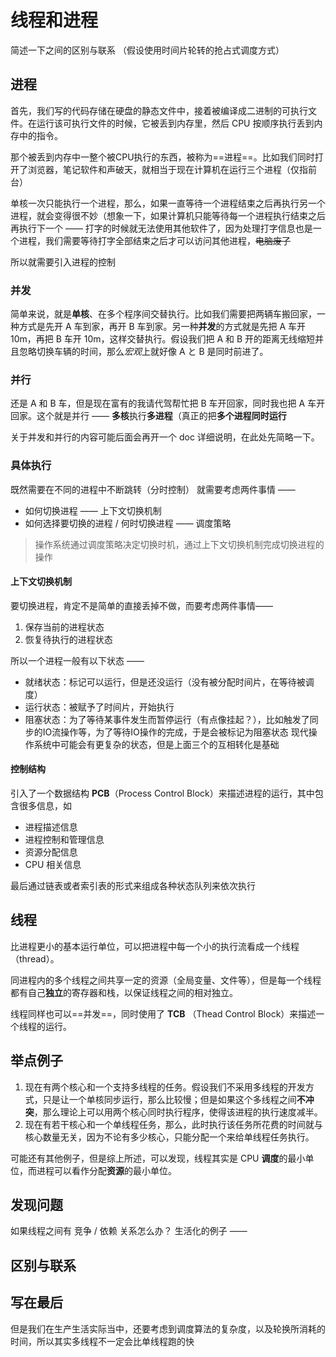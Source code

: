 # 线程和进程

简述一下之间的区别与联系 （假设使用时间片轮转的抢占式调度方式）

## 进程

首先，我们写的代码存储在硬盘的静态文件中，接着被编译成二进制的可执行文件。在运行该可执行文件的时候，它被丢到内存里，然后 CPU 按顺序执行丢到内存中的指令。

那个被丢到内存中一整个被CPU执行的东西，被称为==进程==。比如我们同时打开了浏览器，笔记软件和声破天，就相当于现在计算机在运行三个进程（仅指前台）

单核一次只能执行一个进程，那么，如果一直等待一个进程结束之后再执行另一个进程，就会变得很不妙（想象一下，如果计算机只能等待每一个进程执行结束之后再执行下一个 —— 打字的时候就无法使用其他软件了，因为处理打字信息也是一个进程，我们需要等待打字全部结束之后才可以访问其他进程，~~电脑废了~~

所以就需要引入进程的控制

### 并发

简单来说，就是**单核**、在多个程序间交替执行。比如我们需要把两辆车搬回家，一种方式是先开 A 车到家，再开 B 车到家。另一种**并发**的方式就是先把 A 车开 10m，再把 B 车开 10m，这样交替执行。假设我们把 A 和 B 开的距离无线缩短并且忽略切换车辆的时间，那么*宏观*上就好像 A と B 是同时前进了。

### 并行

还是 A 和 B 车，但是现在富有的我请代驾帮忙把 B 车开回家，同时我也把 A 车开回家。这个就是并行 —— **多核**执行**多进程**（真正的把**多个进程同时运行**

关于并发和并行的内容可能后面会再开一个 doc 详细说明，在此处先简略一下。


### 具体执行

既然需要在不同的进程中不断跳转（分时控制）
就需要考虑两件事情 ——
- 如何切换进程 —— 上下文切换机制
- 如何选择要切换的进程 / 何时切换进程 —— 调度策略

> 操作系统通过调度策略决定切换时机，通过上下文切换机制完成切换进程的操作

#### 上下文切换机制

要切换进程，肯定不是简单的直接丢掉不做，而要考虑两件事情——
1. 保存当前的进程状态
2. 恢复待执行的进程状态

所以一个进程一般有以下状态 ——
- 就绪状态：标记可以运行，但是还没运行（没有被分配时间片，在等待被调度）
- 运行状态：被赋予了时间片，开始执行
- 阻塞状态：为了等待某事件发生而暂停运行（有点像挂起？），比如触发了同步的IO流操作等，为了等待IO操作的完成，于是会被标记为阻塞状态
现代操作系统中可能会有更复杂的状态，但是上面三个的互相转化是基础

#### 控制结构

引入了一个数据结构 **PCB**（Process Control Block）来描述进程的运行，其中包含很多信息，如
- 进程描述信息
- 进程控制和管理信息
- 资源分配信息
- CPU 相关信息

最后通过链表或者索引表的形式来组成各种状态队列来依次执行

## 线程

比进程更小的基本运行单位，可以把进程中每一个小的执行流看成一个线程（thread）。

同进程内的多个线程之间共享一定的资源（全局变量、文件等），但是每一个线程都有自己**独立**的寄存器和栈，以保证线程之间的相对独立。

线程同样也可以==并发==，同时使用了 **TCB** （Thead Control Block）来描述一个线程的运行。

## 举点例子

1. 现在有两个核心和一个支持多线程的任务。假设我们不采用多线程的开发方式，只是让一个单核同步运行，那么比较慢；但是如果这个多线程之间**不冲突**，那么理论上可以用两个核心同时执行程序，使得该进程的执行速度减半。
2. 现在有若干核心和一个单线程任务，那么，此时执行该任务所花费的时间就与核心数量无关，因为不论有多少核心，只能分配一个来给单线程任务执行。

可能还有其他例子，但是综上所述，可以发现，线程其实是 CPU **调度**的最小单位，而进程可以看作分配**资源**的最小单位。

## 发现问题

如果线程之间有 竞争 / 依赖 关系怎么办？
生活化的例子 ——

## 区别与联系


## 写在最后

但是我们在生产生活实际当中，还要考虑到调度算法的复杂度，以及轮换所消耗的时间，所以其实多线程不一定会比单线程跑的快